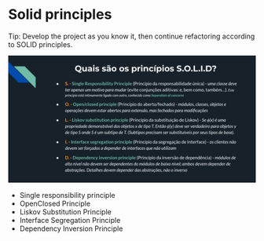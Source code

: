 # Solid principles

Tip: Develop the project as you know it, then continue refactoring according to SOLID principles.

![Solid-principles-image](./assets/solid.png)

- Single responsibility principle
- OpenClosed Principle
- Liskov Substitution Principle
- Interface Segregation Principle
- Dependency Inversion Principle
